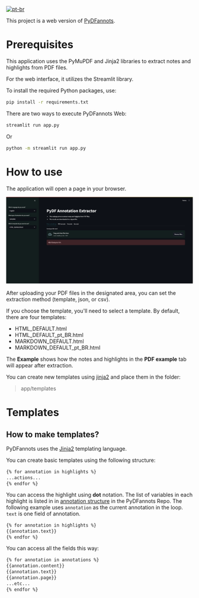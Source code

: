 [![pt-br](https://img.shields.io/badge/lang-pt--br-green.svg)](README.pt-br.md)

This project is a web version of [PyDFannots](https://github.com/pho-souza/PyDFannots/).

# Prerequisites

This application uses the PyMuPDF and Jinja2 libraries to extract notes and highlights from PDF files.

For the web interface, it utilizes the Streamlit library.

To install the required Python packages, use:

```bash
pip install -r requirements.txt
```

There are two ways to execute PyDFannots Web:

```bash
streamlit run app.py
```

Or

```bash
python -m streamlit run app.py
```

# How to use

The application will open a page in your browser.

![Home page of your path.](imgs/pydf_annots_home_page.png)

After uploading your PDF files in the designated area, you can set the extraction method (template, json, or csv).

If you choose the template, you'll need to select a template. By default, there are four templates:
- HTML_DEFAULT.html
- HTML_DEFAULT_pt_BR.html
- MARKDOWN_DEFAULT.html
- MARKDOWN_DEFAULT_pt_BR.html

The **Example** shows how the notes and highlights in the **PDF example** tab will appear after extraction.

You can create new templates using [jinja2](https://jinja.palletsprojects.com/en/3.1.x/) and place them in the folder:

> app/templates

# Templates

## How to make templates?

PyDFannots uses the [Jinja2](https://jinja.palletsprojects.com/en/3.1.x/templates/) templating language.

You can create basic templates using the following structure:

```jinja2
{% for annotation in highlights %}
...actions...
{% endfor %}
```

You can access the highlight using **dot** notation. The list of variables in each highlight is listed in in [annotation structure](https://github.com/pho-souza/PyDFannots/blob/main/doc/Annotation_Structure.md) in the PyDFannots Repo.
The following example uses ``annotation`` as the current annotation in the loop. ``text`` is one field of annotation.

```jinja2
{% for annotation in highlights %}
{{annotation.text}}
{% endfor %}
```

You can access all the fields this way:

```jinja2
{% for annotation in annotations %}
{{annotation.content}}
{{annotation.text}}
{{annotation.page}}
...etc...
{% endfor %}
```


